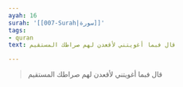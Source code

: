 ```yaml
---
ayah: 16
surah: '[[007-Surah|سورة]]'
tags:
- quran
text: قال فبما أغويتني لأقعدن لهم صراطك المستقيم

---
```

> قال فبما أغويتني لأقعدن لهم صراطك المستقيم
